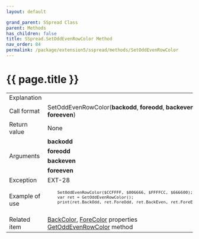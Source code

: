 ```yaml
---
layout: default

grand_parent: SSpread Class
parent: Methods
has_children: false
title: SSpread.SetOddEvenRowColor Method
nav_order: 84
permalink: /package/extension5/sspread/methods/SetOddEvenRowColor
---
```

# {{ page.title }}

<table>
  <tr>
    <td>Explanation</td>
    <td colspan="2"></td>
  </tr>
  <tr>
    <td>Call format</td>
    <td colspan="2">SetOddEvenRowColor(<b>backodd</b>, <b>foreodd</b>, <b>backeven</b>, <b>foreeven</b>)</td>
  </tr>
  <tr>
    <td>Return value</td>
    <td colspan="2">None</td>
  </tr>  
  <tr>
    <td rowspan="4">Arguments</td>
    <td><b>backodd</b></td>
    <td></td>
  </tr>
  <tr>
    <td><b>foreodd</b></td>
    <td></td>
  </tr>
  <tr>
    <td><b>backeven</b></td>
    <td></td>
  </tr>
  <tr>
    <td><b>foreeven</b></td>
    <td></td>
  </tr>
  <tr>
    <td>Exception</td>
    <td>EXT-28</td>
    <td></td>
  </tr>
  <tr>
    <td>Example of use</td>
    <td colspan="2"><code><pre>
    SetOddEvenRowColor($CCFFFF, $006666, $FFFFCC, $666600);
    var ret = GetOddEvenRowColor();
    print(ret.BackOdd, ret.ForeOdd, ret.BackEven, ret.ForeEven, "\n");
    </pre></code></td>
  </tr>
  <tr>
    <td>Related item</td>
    <td colspan="2"><a href="/package/extension5/sspread/properties/backcolor">BackColor</a>, <a href="/package/extension5/sspread/properties/forecolor">ForeColor</a> properties<br><a href="/package/extension5/sspread/methods/GetOddEvenRowColor">GetOddEvenRowColor</a> method</td>
  </tr>
</table>
